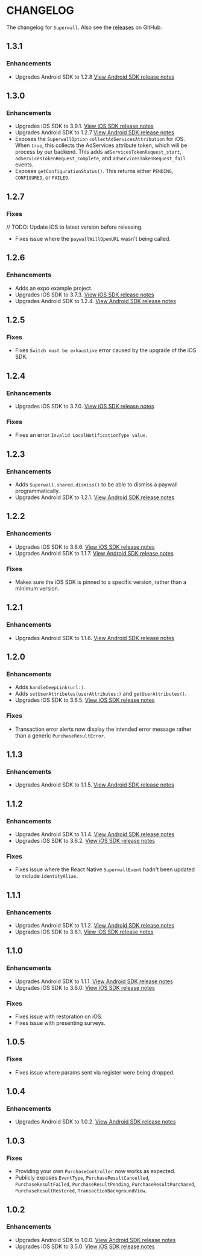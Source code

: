 # CHANGELOG

The changelog for `Superwall`. Also see the [releases](https://github.com/superwall/react-native-superwall/releases) on GitHub.


## 1.3.1

### Enhancements
- Upgrades Android SDK to 1.2.8 [View Android SDK release notes](https://github.com/superwall-me/Superwall-Android/releases/tag/1.2.8)

## 1.3.0

### Enhancements

- Upgrades iOS SDK to 3.9.1. [View iOS SDK release notes](https://github.com/superwall-me/Superwall-iOS/releases/tag/3.9.1)
- Upgrades Android SDK to 1.2.7 [View Android SDK release notes](https://github.com/superwall-me/Superwall-Android/releases/tag/1.2.7)
- Exposes the `SuperwallOption` `collectAdServicesAttribution` for iOS. When `true`, this collects the AdServices attribute token, which will be process by our backend. This adds `adServicesTokenRequest_start`, `adServicesTokenRequest_complete`, and `adServicesTokenRequest_fail` events.
- Exposes `getConfigurationStatus()`. This returns either `PENDING`, `CONFIGURED`, or `FAILED`.

## 1.2.7

### Fixes

// TODO: Update iOS to latest version before releasing.

- Fixes issue where the `paywallWillOpenURL` wasn't being called.

## 1.2.6

### Enhancements

- Adds an expo example project.
- Upgrades iOS SDK to 3.7.3. [View iOS SDK release notes](https://github.com/superwall-me/Superwall-iOS/releases/tag/3.7.3)
- Upgrades Android SDK to 1.2.4. [View Android SDK release notes](https://github.com/superwall-me/Superwall-Android/releases/tag/1.2.4)

## 1.2.5

### Fixes

- Fixes `Switch must be exhaustive` error caused by the upgrade of the iOS SDK.

## 1.2.4

### Enhancements

- Upgrades iOS SDK to 3.7.0. [View iOS SDK release notes](https://github.com/superwall-me/Superwall-iOS/releases/tag/3.7.0)

### Fixes

- Fixes an error `Invalid LocalNotificationType value`.

## 1.2.3

### Enhancements

- Adds `Superwall.shared.dismiss()` to be able to dismiss a paywall programmatically.
- Upgrades Android SDK to 1.2.1. [View Android SDK release notes](https://github.com/superwall-me/Superwall-Android/releases/tag/1.2.1)

## 1.2.2

### Enhancements

- Upgrades iOS SDK to 3.6.6. [View iOS SDK release notes](https://github.com/superwall-me/Superwall-iOS/releases/tag/3.6.6)
- Upgrades Android SDK to 1.1.7. [View Android SDK release notes](https://github.com/superwall-me/Superwall-Android/releases/tag/1.1.7)

### Fixes

- Makes sure the iOS SDK is pinned to a specific version, rather than a minimum version.

## 1.2.1

### Enhancements

- Upgrades Android SDK to 1.1.6. [View Android SDK release notes](https://github.com/superwall-me/Superwall-Android/releases/tag/1.1.6)

## 1.2.0

### Enhancements

- Adds `handleDeepLink(url:)`.
- Adds `setUserAttributes(userAttributes:)` and `getUserAttributes()`.
- Upgrades iOS SDK to 3.6.5. [View iOS SDK release notes](https://github.com/superwall-me/Superwall-iOS/releases/tag/3.6.5)

### Fixes

- Transaction error alerts now display the intended error message rather than a generic `PurchaseResultError`.

## 1.1.3

### Enhancements

- Upgrades Android SDK to 1.1.5. [View Android SDK release notes](https://github.com/superwall-me/Superwall-Android/releases/tag/1.1.5)

## 1.1.2

### Enhancements

- Upgrades Android SDK to 1.1.4. [View Android SDK release notes](https://github.com/superwall-me/Superwall-Android/releases/tag/1.1.4)
- Upgrades iOS SDK to 3.6.2. [View iOS SDK release notes](https://github.com/superwall-me/Superwall-iOS/releases/tag/3.6.2)

### Fixes

- Fixes issue where the React Native `SuperwallEvent` hadn't been updated to include `identityAlias`.

## 1.1.1

### Enhancements

- Upgrades Android SDK to 1.1.2. [View Android SDK release notes](https://github.com/superwall-me/Superwall-Android/releases/tag/1.1.2)
- Upgrades iOS SDK to 3.6.1. [View iOS SDK release notes](https://github.com/superwall-me/Superwall-iOS/releases/tag/3.6.1)

## 1.1.0

### Enhancements

- Upgrades Android SDK to 1.1.1. [View Android SDK release notes](https://github.com/superwall-me/Superwall-Android/releases/tag/1.1.1)
- Upgrades iOS SDK to 3.6.0. [View iOS SDK release notes](https://github.com/superwall-me/Superwall-iOS/releases/tag/3.6.0)

### Fixes

- Fixes issue with restoration on iOS.
- Fixes issue with presenting surveys.

## 1.0.5

### Fixes

- Fixes issue where params sent via register were being dropped.

## 1.0.4

### Enhancements

- Upgrades Android SDK to 1.0.2. [View Android SDK release notes](https://github.com/superwall/Superwall-Android/releases/tag/1.0.2)

## 1.0.3

### Fixes

- Providing your own `PurchaseController` now works as expected.
- Publicly exposes `EventType`, `PurchaseResultCancelled`, `PurchaseResultFailed`, `PurchaseResultPending`, `PurchaseResultPurchased`, `PurchaseResultRestored`, `TransactionBackgroundView`.

## 1.0.2

### Enhancements

- Upgrades Android SDK to 1.0.0. [View Android SDK release notes](https://github.com/superwall/Superwall-Android/releases/tag/1.0.0)
- Upgrades iOS SDK to 3.5.0. [View iOS SDK release notes](https://github.com/superwall/Superwall-iOS/releases/tag/3.5.0)
